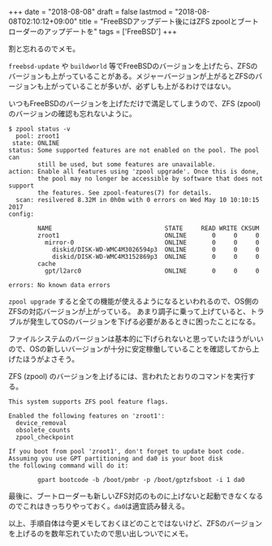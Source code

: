 +++
date = "2018-08-08"
draft = false
lastmod = "2018-08-08T02:10:12+09:00"
title = "FreeBSDアップデート後にはZFS zpoolとブートローダーのアップデートを"
tags = ['FreeBSD']
+++


割と忘れるのでメモ。

`freebsd-update` や `buildworld` 等でFreeBSDのバージョンを上げたら、ZFSのバージョンも上がっていることがある。メジャーバージョンが上がるとZFSのバージョンも上がっていることが多いが、必ずしも上がるわけではない。

いつもFreeBSDのバージョンを上げただけで満足してしまうので、ZFS (zpool) のバージョンの確認も忘れないように。

```shell
$ zpool status -v
  pool: zroot1
 state: ONLINE
status: Some supported features are not enabled on the pool. The pool can
        still be used, but some features are unavailable.
action: Enable all features using 'zpool upgrade'. Once this is done,
        the pool may no longer be accessible by software that does not support
        the features. See zpool-features(7) for details.
  scan: resilvered 8.32M in 0h0m with 0 errors on Wed May 10 10:10:15 2017
config:

        NAME                               STATE     READ WRITE CKSUM
        zroot1                             ONLINE       0     0     0
          mirror-0                         ONLINE       0     0     0
            diskid/DISK-WD-WMC4M3026594p3  ONLINE       0     0     0
            diskid/DISK-WD-WMC4M3152869p3  ONLINE       0     0     0
        cache
          gpt/l2arc0                       ONLINE       0     0     0

errors: No known data errors
```

`zpool upgrade` すると全ての機能が使えるようになるといわれるので、OS側のZFSの対応バージョンが上がっている。
あまり調子に乗って上げていると、トラブルが発生してOSのバージョンを下げる必要があるときに困ったことになる。

ファイルシステムのバージョンは基本的に下げられないと思っていたほうがいいので、OSの新しいバージョンが十分に安定稼働していることを確認してから上げたほうがよさそう。

ZFS (zpool) のバージョンを上げるには、言われたとおりのコマンドを実行する。
```shell
This system supports ZFS pool feature flags.

Enabled the following features on 'zroot1':
  device_removal
  obsolete_counts
  zpool_checkpoint

If you boot from pool 'zroot1', don't forget to update boot code.
Assuming you use GPT partitioning and da0 is your boot disk
the following command will do it:

        gpart bootcode -b /boot/pmbr -p /boot/gptzfsboot -i 1 da0
```

最後に、ブートローダーも新しいZFS対応のものに上げないと起動できなくなるのでこれはきっちりやっておく。`da0`は適宜読み替える。

以上、手順自体は今更メモしておくほどのことではないけど、ZFSのバージョンを上げるのを数年忘れていたので思い出しついでにメモ。
